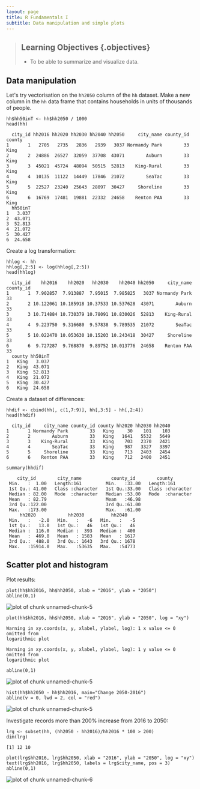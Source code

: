 ```yaml
---
layout: page
title: R Fundamentals I
subtitle: Data manipulation and simple plots
---
```




> ## Learning Objectives {.objectives}
>
> * To be able to summarize and visualize data.
>

## Data manipulation

Let's try vectorisation on the `hh2050` column of the `hh` dataset.
Make a new column in the `hh` data frame that
contains households in units of thousands of people.

~~~{.r}
hh$hh50inT <- hh$hh2050 / 1000
head(hh)
~~~



~~~{.output}
  city_id hh2016 hh2020 hh2030 hh2040 hh2050     city_name county_id county
1       1   2705   2735   2836   2939   3037 Normandy Park        33   King
2       2  24886  26527  32059  37708  43071        Auburn        33   King
3       3  45021  45724  48094  50515  52813    King-Rural        33   King
4       4  10135  11122  14449  17846  21072        SeaTac        33   King
5       5  22527  23240  25643  28097  30427     Shoreline        33   King
6       6  16769  17481  19881  22332  24658    Renton PAA        33   King
  hh50inT
1   3.037
2  43.071
3  52.813
4  21.072
5  30.427
6  24.658

~~~
Create a log transformation:

~~~{.r}
hhlog <- hh
hhlog[,2:5] <- log(hhlog[,2:5])
head(hhlog)
~~~



~~~{.output}
  city_id    hh2016    hh2020   hh2030    hh2040 hh2050     city_name county_id
1       1  7.902857  7.913887  7.95015  7.985825   3037 Normandy Park        33
2       2 10.122061 10.185918 10.37533 10.537628  43071        Auburn        33
3       3 10.714884 10.730379 10.78091 10.830026  52813    King-Rural        33
4       4  9.223750  9.316680  9.57838  9.789535  21072        SeaTac        33
5       5 10.022470 10.053630 10.15203 10.243418  30427     Shoreline        33
6       6  9.727287  9.768870  9.89752 10.013776  24658    Renton PAA        33
  county hh50inT
1   King   3.037
2   King  43.071
3   King  52.813
4   King  21.072
5   King  30.427
6   King  24.658

~~~

Create a dataset of differences:

~~~{.r}
hhdif <- cbind(hh[, c(1,7:9)], hh[,3:5] - hh[,2:4])
head(hhdif)
~~~



~~~{.output}
  city_id     city_name county_id county hh2020 hh2030 hh2040
1       1 Normandy Park        33   King     30    101    103
2       2        Auburn        33   King   1641   5532   5649
3       3    King-Rural        33   King    703   2370   2421
4       4        SeaTac        33   King    987   3327   3397
5       5     Shoreline        33   King    713   2403   2454
6       6    Renton PAA        33   King    712   2400   2451

~~~



~~~{.r}
summary(hhdif)
~~~



~~~{.output}
    city_id        city_name           county_id        county         
 Min.   :  1.00   Length:161         Min.   :33.00   Length:161        
 1st Qu.: 41.00   Class :character   1st Qu.:33.00   Class :character  
 Median : 82.00   Mode  :character   Median :53.00   Mode  :character  
 Mean   : 82.79                      Mean   :46.98                     
 3rd Qu.:122.00                      3rd Qu.:61.00                     
 Max.   :173.00                      Max.   :61.00                     
     hh2020            hh2030          hh2040     
 Min.   :   -2.0   Min.   :   -6   Min.   :   -5  
 1st Qu.:   13.0   1st Qu.:   46   1st Qu.:   46  
 Median :  116.0   Median :  393   Median :  400  
 Mean   :  469.8   Mean   : 1583   Mean   : 1617  
 3rd Qu.:  488.0   3rd Qu.: 1643   3rd Qu.: 1678  
 Max.   :15914.0   Max.   :53635   Max.   :54773  

~~~

## Scatter plot and histogram

Plot results:

~~~{.r}
plot(hh$hh2016, hh$hh2050, xlab = "2016", ylab = "2050")
abline(0,1)
~~~

<img src="fig/unnamed-chunk-5-1.png" title="plot of chunk unnamed-chunk-5" alt="plot of chunk unnamed-chunk-5" style="display: block; margin: auto;" />

~~~{.r}
plot(hh$hh2016, hh$hh2050, xlab = "2016", ylab = "2050", log = "xy")
~~~



~~~{.error}
Warning in xy.coords(x, y, xlabel, ylabel, log): 1 x value <= 0 omitted from
logarithmic plot

~~~



~~~{.error}
Warning in xy.coords(x, y, xlabel, ylabel, log): 1 y value <= 0 omitted from
logarithmic plot

~~~



~~~{.r}
abline(0,1)
~~~

<img src="fig/unnamed-chunk-5-2.png" title="plot of chunk unnamed-chunk-5" alt="plot of chunk unnamed-chunk-5" style="display: block; margin: auto;" />

~~~{.r}
hist(hh$hh2050 - hh$hh2016, main="Change 2050-2016")
abline(v = 0, lwd = 2, col = "red")
~~~

<img src="fig/unnamed-chunk-5-3.png" title="plot of chunk unnamed-chunk-5" alt="plot of chunk unnamed-chunk-5" style="display: block; margin: auto;" />

Investigate records more than 200% increase from 2016 to 2050:

~~~{.r}
lrg <- subset(hh, (hh2050 - hh2016)/hh2016 * 100 > 200)
dim(lrg)
~~~



~~~{.output}
[1] 12 10

~~~



~~~{.r}
plot(lrg$hh2016, lrg$hh2050, xlab = "2016", ylab = "2050", log = "xy")
text(lrg$hh2016, lrg$hh2050, labels = lrg$city_name, pos = 3)
abline(0,1)
~~~

<img src="fig/unnamed-chunk-6-1.png" title="plot of chunk unnamed-chunk-6" alt="plot of chunk unnamed-chunk-6" style="display: block; margin: auto;" />

